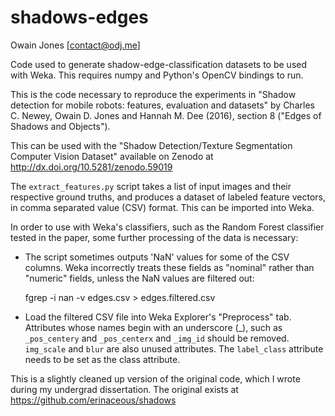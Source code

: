 # shadows-edges
Owain Jones [contact@odj.me]

Code used to generate shadow-edge-classification datasets to be used with Weka.
This requires numpy and Python's OpenCV bindings to run. 

This is the code necessary to reproduce the experiments in
"Shadow detection for mobile robots: features, evaluation and datasets" by
Charles C. Newey, Owain D. Jones and Hannah M. Dee (2016), section 8
("Edges of Shadows and Objects").

This can be used with the "Shadow Detection/Texture Segmentation
Computer Vision Dataset" available on Zenodo at http://dx.doi.org/10.5281/zenodo.59019

The `extract_features.py` script takes a list of input images and their
respective ground truths, and produces a dataset of labeled feature vectors,
in comma separated value (CSV) format. This can be imported into Weka.

In order to use with Weka's classifiers, such as the Random Forest classifier
tested in the paper, some further processing of the data is necessary:
* The script sometimes outputs 'NaN' values for some of the CSV columns. Weka
  incorrectly treats these fields as "nominal" rather than "numeric" fields,
  unless the NaN values are filtered out:

    fgrep -i nan -v edges.csv > edges.filtered.csv

* Load the filtered CSV file into Weka Explorer's "Preprocess" tab. Attributes
  whose names begin with an underscore (\_), such as `_pos_centery` and `_pos_centerx` and `_img_id` should be removed. `img_scale` and `blur` are also unused
  attributes. The `label_class` attribute needs to be set as the class attribute.

This is a slightly cleaned up version of the original code, which I wrote during
my undergrad dissertation. The original exists at https://github.com/erinaceous/shadows
